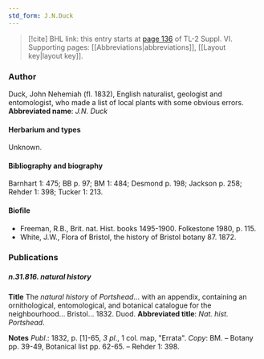 ```yaml
---
std_form: J.N.Duck
---
```


> [!cite] BHL link: this entry starts at [page 136](https://www.biodiversitylibrary.org/page/33260124) of TL-2 Suppl. VI.
> Supporting pages: [[Abbreviations|abbreviations]], [[Layout key|layout key]].

### Author

Duck, John Nehemiah (fl. 1832), English naturalist, geologist and entomologist, who made a list of local plants with some obvious errors. 
**Abbreviated name**: *J.N. Duck*

#### Herbarium and types

Unknown.

#### Bibliography and biography

Barnhart 1: 475; BB p. 97; BM 1: 484; Desmond p. 198; Jackson p. 258; Rehder 1: 398; Tucker 1: 213.

#### Biofile

- Freeman, R.B., Brit. nat. Hist. books 1495-1900. Folkestone 1980, p. 115.
- White, J.W., Flora of Bristol, the history of Bristol botany 87. 1872.

### Publications

##### n.31.816. natural history

**Title**
The *natural history* of *Portshead*... with an appendix, containing an ornithological, entomological, and botanical catalogue for the neighbourhood... Bristol... 1832. Duod.
**Abbreviated title**: *Nat. hist. Portshead*.

**Notes**
*Publ*.: 1832, p. \[1\]-65, *3 pl*., 1 col. map, "Errata". *Copy*: BM. – Botany pp. 39-49, Botanical list pp. 62-65. – Rehder 1: 398.

